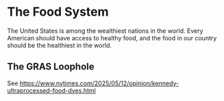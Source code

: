 # The Food System

The United States is among the wealthiest nations in the world.
Every American should have access to healthy food, and the food
in our country should be the healthiest in the world.

## The GRAS Loophole
See https://www.nytimes.com/2025/05/12/opinion/kennedy-ultraprocessed-food-dyes.html

